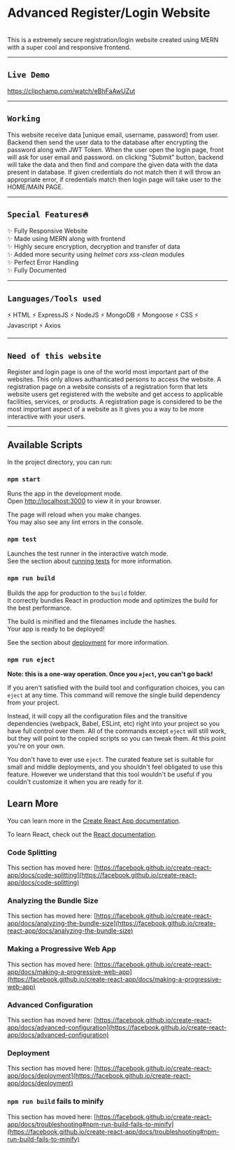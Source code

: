 # Advanced Register/Login Website
<br>
This is a extremely secure registration/login website created using MERN with a super cool and responsive frontend. <br>
<hr>

## `Live Demo`
https://clipchamp.com/watch/eBhFaAwUZut
<hr>

## `Working`

This website receive data [unique email, username, password] from user. Backend then send the user data to the database after encrypting the password along with JWT Token. When the user open the login page, front will ask for user email and password.
on clicking "Submit" button, backend will take the data and then find and compare the given data with the data present in database. If given credentials do not match then it will throw an appropriate error, if credentials match then login page will take user to the HOME/MAIN PAGE.
<br>
<hr> 

## `Special Features🔥`

✨ Fully Responsive Website <br>
✨ Made using MERN along with frontend <br>
✨ Highly secure encryption, decryption and transfer of data <br>
✨ Added more security using <i>helmet</i> <i>cors</i> <i>xss-clean</i> modules <br>
✨ Perfect Error Handling <br>
✨ Fully Documented <br>
<hr>

## `Languages/Tools used`

⚡ HTML
⚡ ExpressJS
⚡ NodeJS
⚡ MongoDB
⚡ Mongoose
⚡ CSS
⚡ Javascript
⚡ Axios
<hr> 

## `Need of this website`

Register and login page is one of the world most important part of the websites. This only allows authanticated persons to access the website. A registration page on a website consists of a registration form that lets website users get registered with the website and get access to applicable facilities, services, or products. A registration page is considered to be the most important aspect of a website as it gives you a way to be more interactive with your users. <br>
<hr>

## Available Scripts

In the project directory, you can run:

### `npm start`

Runs the app in the development mode.\
Open [http://localhost:3000](http://localhost:3000) to view it in your browser.

The page will reload when you make changes.\
You may also see any lint errors in the console.

### `npm test`

Launches the test runner in the interactive watch mode.\
See the section about [running tests](https://facebook.github.io/create-react-app/docs/running-tests) for more information.

### `npm run build`

Builds the app for production to the `build` folder.\
It correctly bundles React in production mode and optimizes the build for the best performance.

The build is minified and the filenames include the hashes.\
Your app is ready to be deployed!

See the section about [deployment](https://facebook.github.io/create-react-app/docs/deployment) for more information.

### `npm run eject`

**Note: this is a one-way operation. Once you `eject`, you can't go back!**

If you aren't satisfied with the build tool and configuration choices, you can `eject` at any time. This command will remove the single build dependency from your project.

Instead, it will copy all the configuration files and the transitive dependencies (webpack, Babel, ESLint, etc) right into your project so you have full control over them. All of the commands except `eject` will still work, but they will point to the copied scripts so you can tweak them. At this point you're on your own.

You don't have to ever use `eject`. The curated feature set is suitable for small and middle deployments, and you shouldn't feel obligated to use this feature. However we understand that this tool wouldn't be useful if you couldn't customize it when you are ready for it.

## Learn More

You can learn more in the [Create React App documentation](https://facebook.github.io/create-react-app/docs/getting-started).

To learn React, check out the [React documentation](https://reactjs.org/).

### Code Splitting

This section has moved here: [https://facebook.github.io/create-react-app/docs/code-splitting](https://facebook.github.io/create-react-app/docs/code-splitting)

### Analyzing the Bundle Size

This section has moved here: [https://facebook.github.io/create-react-app/docs/analyzing-the-bundle-size](https://facebook.github.io/create-react-app/docs/analyzing-the-bundle-size)

### Making a Progressive Web App

This section has moved here: [https://facebook.github.io/create-react-app/docs/making-a-progressive-web-app](https://facebook.github.io/create-react-app/docs/making-a-progressive-web-app)

### Advanced Configuration

This section has moved here: [https://facebook.github.io/create-react-app/docs/advanced-configuration](https://facebook.github.io/create-react-app/docs/advanced-configuration)

### Deployment

This section has moved here: [https://facebook.github.io/create-react-app/docs/deployment](https://facebook.github.io/create-react-app/docs/deployment)

### `npm run build` fails to minify

This section has moved here: [https://facebook.github.io/create-react-app/docs/troubleshooting#npm-run-build-fails-to-minify](https://facebook.github.io/create-react-app/docs/troubleshooting#npm-run-build-fails-to-minify)


